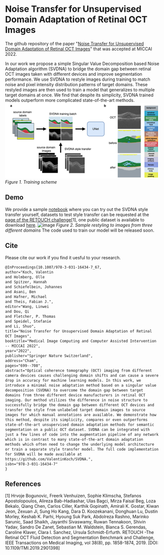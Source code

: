 # Noise Transfer for Unsupervised Domain Adaptation of Retinal OCT Images

The github repository of the paper "[Noise Transfer for Unsupervised Domain Adaptation of Retinal OCT Images](http://arxiv.org/abs/2209.08097)" that was accepted at MICCAI 2022.

In our work we propose a simple Singular Value Decomposition based Noise Adaptation algorithm (SVDNA) to bridge the domain gap between retinal OCT images taken with different devices and improve segmentation performance. We use SVDNA to restyle images during training to match noise and pixel intensity distribution patterns of target domains. These restyled images are then used to train a model that generalizes to multiple target domains at once. We find that despite its simplicity, SVDNA trained models outperform more complicated state-of-the-art methods.
![image](fig1.jpg)
*Figure 1. Training scheme* 

## Demo
We provide a sample [notebook](https://colab.research.google.com/drive/1SO57y3u4JxGkltChlX6kVAnGLLYeRev0#scrollTo=Y8d3_BPrBjW0) where you can try out the SVDNA style transfer yourself, datasets to test style transfer can be requested at the [page of the RETOUCH challenge](https://retouch.grand-challenge.org/)[1], one public dataset is available to download [here](https://www.kaggle.com/datasets/paultimothymooney/farsiu-2014). 
![image](svdna_style_transfer.png)
*Figure 2. Sample restyling to images from three different domains* 
The code used to train our model will be released soon.

## Cite
Please cite our work if you find it uesful to your research.
```
@InProceedings{10.1007/978-3-031-16434-7_67,
author="Koch, Valentin
and Holmberg, Olle
and Spitzer, Hannah
and Schiefelbein, Johannes
and Asani, Ben
and Hafner, Michael
and Theis, Fabian J.",
editor="Wang, Linwei
and Dou, Qi
and Fletcher, P. Thomas
and Speidel, Stefanie
and Li, Shuo",
title="Noise Transfer for Unsupervised Domain Adaptation of Retinal OCT Images",
booktitle="Medical Image Computing and Computer Assisted Intervention -- MICCAI 2022",
year="2022",
publisher="Springer Nature Switzerland",
address="Cham",
pages="699--708",
abstract="Optical coherence tomography (OCT) imaging from different camera devices causes challenging domain shifts and can cause a severe drop in accuracy for machine learning models. In this work, we introduce a minimal noise adaptation method based on a singular value decomposition (SVDNA) to overcome the domain gap between target domains from three different device manufacturers in retinal OCT imaging. Our method utilizes the difference in noise structure to successfully bridge the domain gap between different OCT devices and transfer the style from unlabeled target domain images to source images for which manual annotations are available. We demonstrate how this method, despite its simplicity, compares or even outperforms state-of-the-art unsupervised domain adaptation methods for semantic segmentation on a public OCT dataset. SVDNA can be integrated with just a few lines of code into the augmentation pipeline of any network which is in contrast to many state-of-the-art domain adaptation methods which often need to change the underlying model architecture or train a separate style transfer model. The full code implementation for SVDNA will be made available at https://github.com/ValentinKoch/SVDNA.",
isbn="978-3-031-16434-7"
}

```
## References

[1] Hrvoje Bogunovic, Freerk Venhuizen, Sophie Klimscha, Stefanos Apostolopoulos, Alireza Bab-Hadiashar, Ulas Bagci, Mirza Faisal Beg, Loza Bekalo, Qiang Chen, Carlos Ciller, Karthik Gopinath, Amirali K. Gostar, Kiwan Jeon, Zexuan Ji, Sung Ho Kang, Dara D. Koozekanani, Donghuan Lu, Dustin Morley, Keshab K. Parhi, Hyoung Suk Park, Abdolreza Rashno, Marinko Sarunic, Saad Shaikh, Jayanthi Sivaswamy, Ruwan Tennakoon, Shivin Yadav, Sandro De Zanet, Sebastian M. Waldstein, Bianca S. Gerendas, Caroline Klaver, Clara I. Sanchez, Ursula Schmidt-Erfurth. RETOUCH -The Retinal OCT Fluid Detection and Segmentation Benchmark and Challenge, IEEE Transactions on Medical Imaging, vol 38(8), pp. 1858-1874, 2019.
[DOI: 10.1109/TMI.2019.2901398] 
